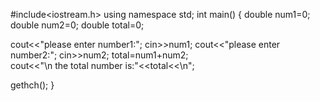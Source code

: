 #include<iostream.h>
using namespace std;
int main()
{
   double num1=0;
   double num2=0;
   double total=0;
    
   cout<<"please enter number1:";
   cin>>num1;
   cout<<"please enter number2:";
   cin>>num2;
   total=num1+num2;   
  cout<<"\n the total number is:"<<total<<\n";

  gethch();
} 
